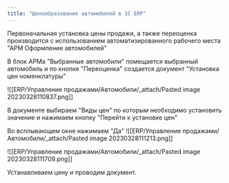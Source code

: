 ```yaml
---
title: "Ценообразование автомобилей в 1С ERP"
---
```


Первоначальная установка цены продажи, а также переоценка производится с использованием автоматизированного рабочего места "АРМ Оформление автомобилей"

В блок АРМа "Выбранные автомобили" помещается выбранный автомобиль и по кнопке "Переоценка" создается документ "Установка цен номенклатуры"

![[ERP/Управление продажами/Автомобили/_attach/Pasted image 20230328110837.png]]

В документе выбираем "Виды цен" по которым необходимо установить значение и нажимаем кнопку "Перейти к установке цен"

Во всплывающем окне нажимаем "Да"
![[ERP/Управление продажами/Автомобили/_attach/Pasted image 20230328111213.png]]

![[ERP/Управление продажами/Автомобили/_attach/Pasted image 20230328111709.png]]

Устанавливаем цену и проводим документ.
